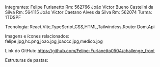 Integrantes: 
Felipe Furlanetto Rm: 562766
João Victor Bueno Castelini da Silva Rm: 564115
João Victor Caetano Alves da Silva Rm: 562074
Turma: 1TDSPF

Tecnologia:
React,Vite,TypeScript,CSS,HTML,Tailwindcss,Router Dom,Api

Imagens e ícones relacionados:
felipe.jpg,hc.png,joao.jpg,joaocc.jpg,medico.jpg

Link do GitHub:
https://github.com/Felipe-Furlanetto0504/challenge_front

Estruturas de pastas: